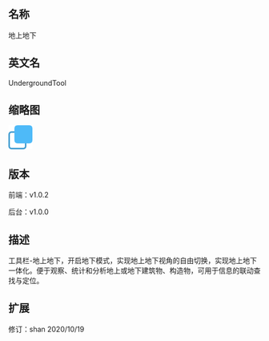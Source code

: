 ## 名称
地上地下

## 英文名
UndergroundTool

## 缩略图
![](./logo.png)

## 版本
前端：v1.0.2

后台：v1.0.0 

## 描述
工具栏-地上地下，开启地下模式，实现地上地下视角的自由切换，实现地上地下一体化。便于观察、统计和分析地上或地下建筑物、构造物，可用于信息的联动查找与定位。

## 扩展
修订：shan 2020/10/19